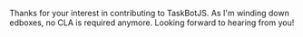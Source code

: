 Thanks for your interest in contributing to TaskBotJS. As I'm winding down edboxes, no CLA is required anymore. Looking forward to hearing from you!

